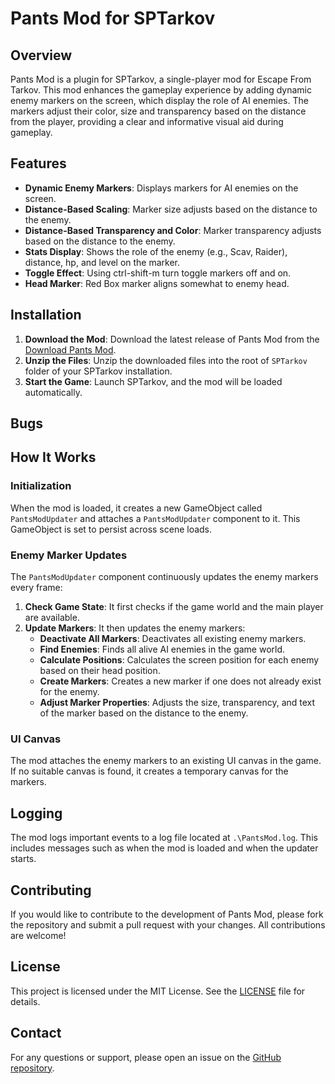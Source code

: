 # Pants Mod for SPTarkov

## Overview

Pants Mod is a plugin for SPTarkov, a single-player mod for Escape From Tarkov. This mod enhances the gameplay experience by adding dynamic enemy markers on the screen, which display the role of AI enemies. The markers adjust their color, size and transparency based on the distance from the player, providing a clear and informative visual aid during gameplay.

## Features

- **Dynamic Enemy Markers**: Displays markers for AI enemies on the screen.
- **Distance-Based Scaling**: Marker size adjusts based on the distance to the enemy.
- **Distance-Based Transparency and Color**: Marker transparency adjusts based on the distance to the enemy.
- **Stats Display**: Shows the role of the enemy (e.g., Scav, Raider), distance, hp, and level on the marker.
- **Toggle Effect**: Using ctrl-shift-m turn toggle markers off and on.
- **Head Marker**: Red Box marker aligns somewhat to enemy head.

## Installation

1. **Download the Mod**: Download the latest release of Pants Mod from the [Download Pants Mod](./PantsMod.zip).
2. **Unzip the Files**: Unzip the downloaded files into the root of `SPTarkov` folder of your SPTarkov installation.
3. **Start the Game**: Launch SPTarkov, and the mod will be loaded automatically.

## Bugs

## How It Works

### Initialization

When the mod is loaded, it creates a new GameObject called `PantsModUpdater` and attaches a `PantsModUpdater` component to it. This GameObject is set to persist across scene loads.

### Enemy Marker Updates

The `PantsModUpdater` component continuously updates the enemy markers every frame:

1. **Check Game State**: It first checks if the game world and the main player are available.
2. **Update Markers**: It then updates the enemy markers:
   - **Deactivate All Markers**: Deactivates all existing enemy markers.
   - **Find Enemies**: Finds all alive AI enemies in the game world.
   - **Calculate Positions**: Calculates the screen position for each enemy based on their head position.
   - **Create Markers**: Creates a new marker if one does not already exist for the enemy.
   - **Adjust Marker Properties**: Adjusts the size, transparency, and text of the marker based on the distance to the enemy.

### UI Canvas

The mod attaches the enemy markers to an existing UI canvas in the game. If no suitable canvas is found, it creates a temporary canvas for the markers.

## Logging

The mod logs important events to a log file located at `.\PantsMod.log`. This includes messages such as when the mod is loaded and when the updater starts.

## Contributing

If you would like to contribute to the development of Pants Mod, please fork the repository and submit a pull request with your changes. All contributions are welcome!

## License

This project is licensed under the MIT License. See the [LICENSE](LICENSE) file for details.

## Contact

For any questions or support, please open an issue on the [GitHub repository](#).
